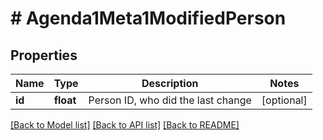 # # Agenda1Meta1ModifiedPerson

## Properties

Name | Type | Description | Notes
------------ | ------------- | ------------- | -------------
**id** | **float** | Person ID, who did the last change | [optional]

[[Back to Model list]](../../README.md#models) [[Back to API list]](../../README.md#endpoints) [[Back to README]](../../README.md)
